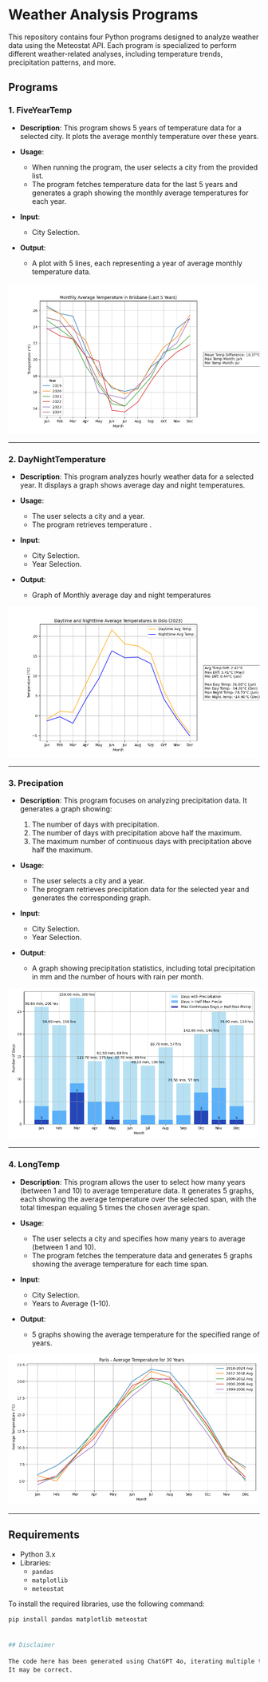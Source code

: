 # Weather Analysis Programs

This repository contains four Python programs designed to analyze weather data using the Meteostat API. Each program is specialized to perform different weather-related analyses, including temperature trends, precipitation patterns, and more.

## Programs

### 1. **FiveYearTemp**
- **Description**: 
  This program shows 5 years of temperature data for a selected city. It plots the average monthly temperature over these years.
  
- **Usage**:
  - When running the program, the user selects a city from the provided list.
  - The program fetches temperature data for the last 5 years and generates a graph showing the monthly average temperatures for each year.

- **Input**:
  - City Selection.
  
- **Output**:
  - A plot with 5 lines, each representing a year of average monthly temperature data.

![](images/FiveYearTempBrisBane.png)

---

### 2. **DayNightTemperature**
- **Description**: 
  This program analyzes hourly weather data for a selected year. It displays a graph shows average day and night temperatures.


- **Usage**:
  - The user selects a city and a year.
  - The program retrieves temperature .

- **Input**:
  - City Selection.
  - Year Selection.

- **Output**:
  - Graph of Monthly average day and night temperatures


![](images/DayNightOslo2023.png)

---

### 3. **Precipation**
- **Description**: 
  This program focuses on analyzing precipitation data. It generates a graph showing:
  1. The number of days with precipitation.
  2. The number of days with precipitation above half the maximum.
  3. The maximum number of continuous days with precipitation above half the maximum.

- **Usage**:
  - The user selects a city and a year.
  - The program retrieves precipitation data for the selected year and generates the corresponding graph.

- **Input**:
  - City Selection.
  - Year Selection.

- **Output**:
  - A graph showing precipitation statistics, including total precipitation in mm and the number of hours with rain per month.

![](images/PrecipationBrisbane2021.png)

---

### 4. **LongTemp**
- **Description**: 
  This program allows the user to select how many years (between 1 and 10) to average temperature data. It generates 5 graphs, each showing the average temperature over the selected span, with the total timespan equaling 5 times the chosen average span.

- **Usage**:
  - The user selects a city and specifies how many years to average (between 1 and 10).
  - The program fetches the temperature data and generates 5 graphs showing the average temperature for each time span.

- **Input**:
  - City Selection.
  - Years to Average (1-10).

- **Output**:
  - 5 graphs showing the average temperature for the specified range of years.

![](images/LongTempParis30Years.png)

---

## Requirements

- Python 3.x
- Libraries:
  - `pandas`
  - `matplotlib`
  - `meteostat`

To install the required libraries, use the following command:

```bash
pip install pandas matplotlib meteostat


## Disclaimer

The code here has been generated using ChatGPT 4o, iterating multiple times, refining the prompts in order to fix errors and add improvements.  
It may be correct.
